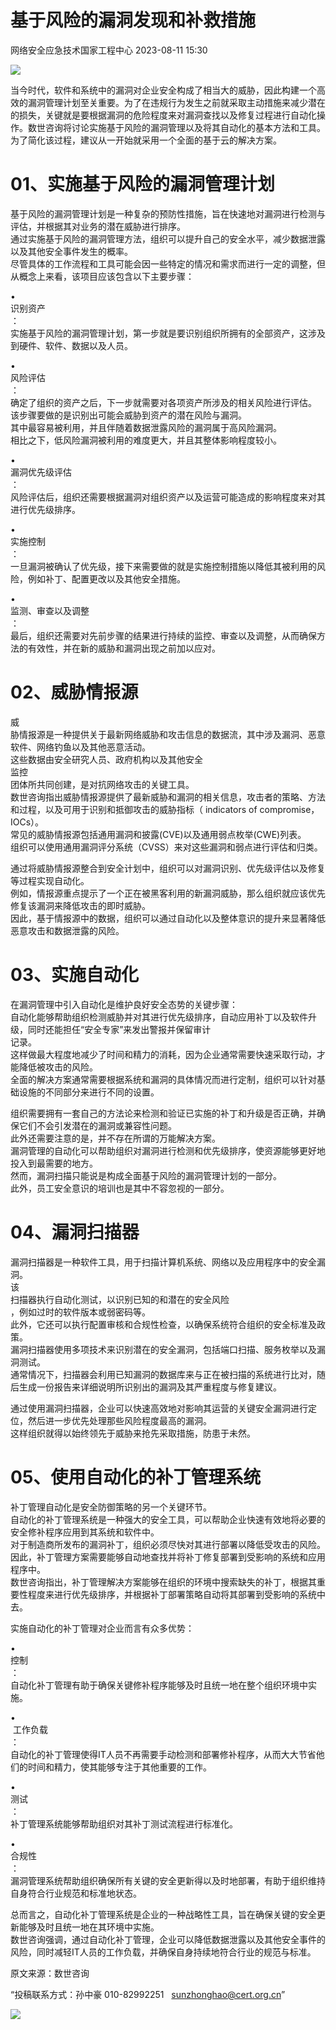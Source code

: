 #  基于风险的漏洞发现和补救措施   
 网络安全应急技术国家工程中心   2023-08-11 15:30  
  
![](https://mmbiz.qpic.cn/mmbiz_jpg/GoUrACT176mFibe5vF7ykdoicuFXkO1Ir9hd3CryHzYufLo0TloLKXv8p8umRe5cmd6RCP0iak5p62W9FenVkL4Nw/640?wx_fmt=jpeg "")  
  
当今时代，软件和系统中的漏洞对企业安全构成了相当大的威胁，因此构建一个高效的漏洞管理计划至关重要。为了在违规行为发生之前就采取主动措施来减少潜在的损失，关键就是要根据漏洞的危险程度来对漏洞查找以及修复过程进行自动化操作。数世咨询将讨论实施基于风险的漏洞管理以及将其自动化的基本方法和工具。为了简化该过程，建议从一开始就采用一个全面的基于云的解决方案。  
  
# 01、实施基于风险的漏洞管理计划  
  
基于风险的漏洞管理计划是一种复杂的预防性措施，旨在快速地对漏洞进行检测与评估，并根据其对业务的潜在威胁进行排序。  
通过实施基于风险的漏洞管理方法，组织可以提升自己的安全水平，减少数据泄露以及其他安全事件发生的概率。  
尽管具体的工作流程和工具可能会因一些特定的情况和需求而进行一定的调整，但从概念上来看，该项目应该包含以下主要步骤：  
  
•   
识别资产  
：  
实施基于风险的漏洞管理计划，第一步就是要识别组织所拥有的全部资产，这涉及到硬件、软件、数据以及人员。  
  
•   
风险评估  
：  
确定了组织的资产之后，下一步就需要对各项资产所涉及的相关风险进行评估。  
该步骤要做的是识别出可能会威胁到资产的潜在风险与漏洞。  
其中最容易被利用，并且伴随着数据泄露风险的漏洞属于高风险漏洞。  
相比之下，低风险漏洞被利用的难度更大，并且其整体影响程度较小。  
  
•   
漏洞优先级评估  
：  
风险评估后，组织还需要根据漏洞对组织资产以及运营可能造成的影响程度来对其进行优先级排序。  
  
•   
实施控制  
：  
一旦漏洞被确认了优先级，接下来需要做的就是实施控制措施以降低其被利用的风险，例如补丁、配置更改以及其他安全措施。  
  
•   
监测、审查以及调整  
：  
最后，组织还需要对先前步骤的结果进行持续的监控、审查以及调整，从而确保方法的有效性，并在新的威胁和漏洞出现之前加以应对。  
# 02、威胁情报源  
  
威  
胁情报源是一种提供关于最新网络威胁和攻击信息的数据流，其中涉及漏洞、恶意软件、网络钓鱼以及其他恶意活动。  
这些数据由安全研究人员、政府机构以及其他安全  
监控  
团体所共同创建，是对抗网络攻击的关键工具。  
数世咨询指出威胁情报源提供了最新威胁和漏洞的相关信息，攻击者的策略、方法和过程，以及可用于识别和抵御攻击的威胁指标（ indicators of compromise，IOCs）。  
常见的威胁情报源包括通用漏洞和披露(CVE)以及通用弱点枚举(CWE)列表。  
组织可以使用通用漏洞评分系统（CVSS）来对这些漏洞和弱点进行评估和归类。  
  
通过将威胁情报源整合到安全计划中，组织可以对漏洞识别、优先级评估以及修复等过程实现自动化。  
例如，情报源重点提示了一个正在被黑客利用的新漏洞威胁，那么组织就应该优先修复该漏洞来降低攻击的即时威胁。  
因此，基于情报源中的数据，组织可以通过自动化以及整体意识的提升来显著降低恶意攻击和数据泄露的风险。  
# 03、实施自动化  
  
在漏洞管理中引入自动化是维护良好安全态势的关键步骤：  
自动化能够帮助组织检测威胁并对其进行优先级排序，自动应用补丁以及软件升级，同时还能担任“安全专家”来发出警报并保留审计  
记录。  
这样做最大程度地减少了时间和精力的消耗，因为企业通常需要快速采取行动，才能降低被攻击的风险。  
全面的解决方案通常需要根据系统和漏洞的具体情况而进行定制，组织可以针对基础设施的不同部分来进行不同的设置。  
  
组织需要拥有一套自己的方法论来检测和验证已实施的补丁和升级是否正确，并确保它们不会引发潜在的漏洞或兼容性问题。  
此外还需要注意的是，并不存在所谓的万能解决方案。  
漏洞管理的自动化可以帮助组织对漏洞进行检测和优先级排序，使资源能够更好地投入到最需要的地方。  
然而，漏洞扫描只能说是构成全面基于风险的漏洞管理计划的一部分。  
此外，员工安全意识的培训也是其中不容忽视的一部分。  
# 04、漏洞扫描器  
  
漏洞扫描器是一种软件工具，用于扫描计算机系统、网络以及应用程序中的安全漏洞。  
该  
扫描器执行自动化测试，以识别已知的和潜在的安全风险  
，例如过时的软件版本或弱密码等。  
此外，它还可以执行配置审核和合规性检查，以确保系统符合组织的安全标准及政策。  
漏洞扫描器使用多项技术来识别潜在的安全漏洞，包括端口扫描、服务枚举以及漏洞测试。  
通常情况下，扫描器会利用已知漏洞的数据库来与正在被扫描的系统进行比对，随后生成一份报告来详细说明所识别出的漏洞及其严重程度与修复建议。  
  
通过使用漏洞扫描器，企业可以快速高效地对影响其运营的关键安全漏洞进行定位，然后进一步优先处理那些风险程度最高的漏洞。  
这样组织就得以始终领先于威胁来抢先采取措施，防患于未然。  
# 05、使用自动化的补丁管理系统  
  
补丁管理自动化是安全防御策略的另一个关键环节。  
自动化的补丁管理系统是一种强大的安全工具，可以帮助企业快速有效地将必要的安全修补程序应用到其系统和软件中。  
对于制造商所发布的漏洞补丁，组织必须尽快对其进行部署以降低受攻击的风险。  
因此，补丁管理方案需要能够自动地查找并将补丁修复部署到受影响的系统和应用程序中。  
数世咨询指出，补丁管理解决方案能够在组织的环境中搜索缺失的补丁，根据其重要性程度来进行优先级排序，并根据补丁部署策略自动将其部署到受影响的系统中去。  
  
实施自动化的补丁管理对企业而言有众多优势：  
  
•   
控制  
：  
自动化补丁管理有助于确保关键修补程序能够及时且统一地在整个组织环境中实施。  
  
•  
 工作负载  
：  
自动化的补丁管理使得IT人员不再需要手动检测和部署修补程序，从而大大节省他们的时间和精力，使其能够专注于其他重要的工作。  
  
•   
测试  
：  
补丁管理系统能够帮助组织对其补丁测试流程进行标准化。  
  
•   
合规性  
：  
漏洞管理系统帮助组织确保所有关键的安全更新得以及时地部署，有助于组织维持自身符合行业规范和标准地状态。  
  
总而言之，自动化补丁管理系统是企业的一种战略性工具，旨在确保关键的安全更新能够及时且统一地在其环境中实施。  
数世咨询强调，通过自动化补丁管理，企业可以降低数据泄露以及其他安全事件的风险，同时减轻IT人员的工作负载，并确保自身持续地符合行业的规范与标准。  
  
  
  
原文来源：数世咨询  
  
“投稿联系方式：孙中豪 010-82992251   sunzhonghao@cert.org.cn”  
  
![](https://mmbiz.qpic.cn/mmbiz_jpg/GoUrACT176n1NvL0JsVSB8lNDX2FCGZjW0HGfDVnFao65ic4fx6Rv4qylYEAbia4AU3V2Zz801UlicBcLeZ6gS6tg/640?wx_fmt=jpeg&wxfrom=5&wx_lazy=1&wx_co=1 "")  
  
  
